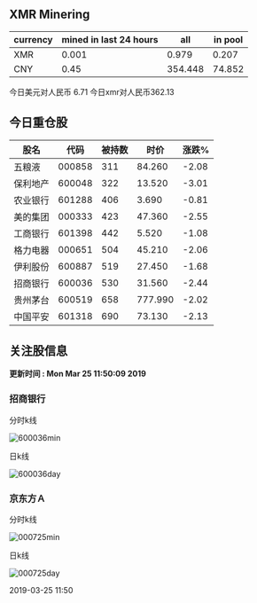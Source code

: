 ## XMR Minering

|currency|mined in last 24 hours|all|in pool|
|---|---|---|---|
|XMR|0.001|0.979|0.207|
|CNY|0.45|354.448|74.852|

今日美元对人民币 6.71	今日xmr对人民币362.13


## 今日重仓股 

|股名|代码|被持数|时价|涨跌%|
|---|---|---|---|---|
|五粮液|000858|311|84.260|-2.08|
|保利地产|600048|322|13.520|-3.01|
|农业银行|601288|406|3.690|-0.81|
|美的集团|000333|423|47.360|-2.55|
|工商银行|601398|442|5.520|-1.08|
|格力电器|000651|504|45.210|-2.06|
|伊利股份|600887|519|27.450|-1.68|
|招商银行|600036|530|31.560|-2.44|
|贵州茅台|600519|658|777.990|-2.02|
|中国平安|601318|690|73.130|-2.13|

## 关注股信息
**更新时间 : Mon Mar 25 11:50:09 2019**
### 招商银行 
分时k线

![600036min](http://image.sinajs.cn/newchart/min/n/sh600036.gif)

日k线

![600036day](http://image.sinajs.cn/newchart/daily/n/sh600036.gif)

### 京东方Ａ 
分时k线

![000725min](http://image.sinajs.cn/newchart/min/n/sz000725.gif)

日k线

![000725day](http://image.sinajs.cn/newchart/daily/n/sz000725.gif)

2019-03-25 11:50